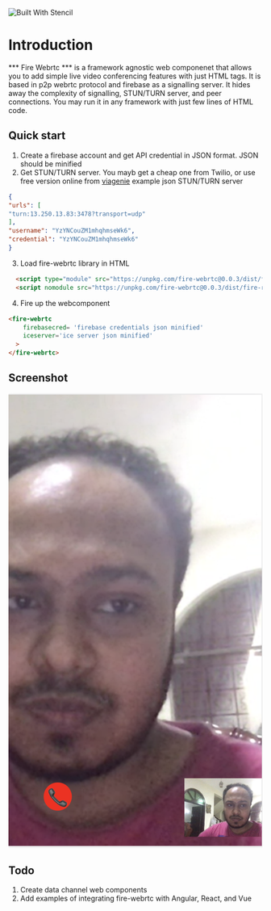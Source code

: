 ![Built With Stencil](https://img.shields.io/badge/-Built%20With%20Stencil-16161d.svg?logo=data%3Aimage%2Fsvg%2Bxml%3Bbase64%2CPD94bWwgdmVyc2lvbj0iMS4wIiBlbmNvZGluZz0idXRmLTgiPz4KPCEtLSBHZW5lcmF0b3I6IEFkb2JlIElsbHVzdHJhdG9yIDE5LjIuMSwgU1ZHIEV4cG9ydCBQbHVnLUluIC4gU1ZHIFZlcnNpb246IDYuMDAgQnVpbGQgMCkgIC0tPgo8c3ZnIHZlcnNpb249IjEuMSIgaWQ9IkxheWVyXzEiIHhtbG5zPSJodHRwOi8vd3d3LnczLm9yZy8yMDAwL3N2ZyIgeG1sbnM6eGxpbms9Imh0dHA6Ly93d3cudzMub3JnLzE5OTkveGxpbmsiIHg9IjBweCIgeT0iMHB4IgoJIHZpZXdCb3g9IjAgMCA1MTIgNTEyIiBzdHlsZT0iZW5hYmxlLWJhY2tncm91bmQ6bmV3IDAgMCA1MTIgNTEyOyIgeG1sOnNwYWNlPSJwcmVzZXJ2ZSI%2BCjxzdHlsZSB0eXBlPSJ0ZXh0L2NzcyI%2BCgkuc3Qwe2ZpbGw6I0ZGRkZGRjt9Cjwvc3R5bGU%2BCjxwYXRoIGNsYXNzPSJzdDAiIGQ9Ik00MjQuNywzNzMuOWMwLDM3LjYtNTUuMSw2OC42LTkyLjcsNjguNkgxODAuNGMtMzcuOSwwLTkyLjctMzAuNy05Mi43LTY4LjZ2LTMuNmgzMzYuOVYzNzMuOXoiLz4KPHBhdGggY2xhc3M9InN0MCIgZD0iTTQyNC43LDI5Mi4xSDE4MC40Yy0zNy42LDAtOTIuNy0zMS05Mi43LTY4LjZ2LTMuNkgzMzJjMzcuNiwwLDkyLjcsMzEsOTIuNyw2OC42VjI5Mi4xeiIvPgo8cGF0aCBjbGFzcz0ic3QwIiBkPSJNNDI0LjcsMTQxLjdIODcuN3YtMy42YzAtMzcuNiw1NC44LTY4LjYsOTIuNy02OC42SDMzMmMzNy45LDAsOTIuNywzMC43LDkyLjcsNjguNlYxNDEuN3oiLz4KPC9zdmc%2BCg%3D%3D&colorA=16161d&style=flat-square)

# Introduction

*** Fire Webrtc *** is a framework agnostic web componenet that allows you to add simple live video conferencing features with just HTML tags. It is based in p2p webrtc protocol and firebase as a signalling server. It hides away the complexity of signalling, STUN/TURN server, and peer connections. You may run it in any framework with just few lines of HTML code.

## Quick start

1. Create a firebase account and get API credential in JSON format. JSON should be minified
2. Get STUN/TURN server. You mayb get a cheap one from Twilio, or use free version online from [viagenie](https://numb.viagenie.ca)
 example json STUN/TURN server
 ``` JSON
 {
"urls": [
"turn:13.250.13.83:3478?transport=udp"
],
"username": "YzYNCouZM1mhqhmseWk6",
"credential": "YzYNCouZM1mhqhmseWk6"
}
 ```
3. Load fire-webrtc library in HTML
``` HTML
  <script type="module" src="https://unpkg.com/fire-webrtc@0.0.3/dist/fire-rtc/fire-rtc.esm.js"></script>
  <script nomodule src="https://unpkg.com/fire-webrtc@0.0.3/dist/fire-rtc.js"></script>
```
4. Fire up the webcomponent

``` HTML
<fire-webrtc
    firebasecred= 'firebase credentials json minified'
    iceserver='ice server json minified'
  >
</fire-webrtc>
```
## Screenshot

![icp2](1.png)

## Todo
1. Create data channel web components
2. Add examples of integrating fire-webrtc with Angular, React, and Vue